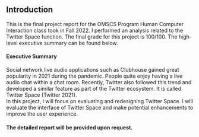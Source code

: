 ## Introduction

This is the final project report for the OMSCS Program Human Computer Interaction class took in Fall 2022. I performed an analysis related to the Twitter Space function. The final grade for this project is 100/100. The high-level executive summary can be found below.

#### Executive Summary

Social network live audio applications such as Clubhouse gained great popularity in 2021 during the pandemic. 
People quite enjoy having a live audio chat within a chat room. 
Recently, Twitter also followed this trend and developed a similar feature as part of the Twitter ecosystem. It is called Twitter Space  (Twitter 2021).   
In this project, I will focus on evaluating and redesigning Twitter Space. I will evaluate the interface of Twitter Space and make potential enhancements to improve the user experience.

#### The detailed report will be provided upon request.
